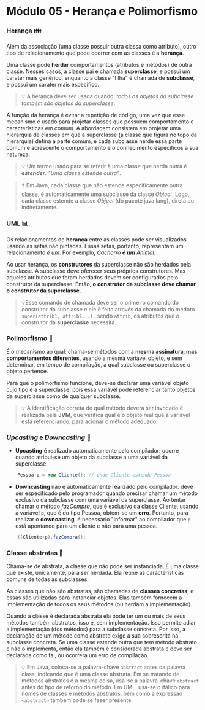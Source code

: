 # Módulo 05 - Herança e Polimorfismo

### Herança 👪

Além da associação (uma classe possuir outra classa como atributo), outro tipo de relacionamento que pode ocorrer com as classes é a **herança**.

Uma classe pode **herdar** comportamentos (atributos e métodos) de outra classe. Nesses casos, a classe pai é chamada **superclasse**, e possui um carater mais genérico, enquanto a classe "filha" é chamada de **subclasse**, e possui um carater mais específico.

> 💡 A herança deve ser usada quando: _todos os objetos da subclasse também são objetos da superclasse_.

A função da herança é evitar a repetição de código, uma vez que esse mecanismo é usado para projetar classes que possuem comportamento e características em comum. A abordagem consistem em projetar uma hierarquia de classes em que a superclasse (a classe que figura no topo da hierarquia) defina a parte comum, e cada subclasse herde essa parte comum e acrescente o comportamento e o conhecimento específicos a sua natureza.

> 💡 Um termo usado para se referir à uma classe que herda outra é **_estender_**. _"Uma classe estende outra"_.

> ❓ Em Java, cada classe que não estende especificamente outra classe, é automaticamente uma subclasse da classe _Object_. Logo, cada classe estende a classe _Object_ (do pacote java.lang), direta ou indiretamente.

### UML 📊

Os relacionamentos de **herança** entre as classes pode ser visualizados usando as setas não pintadas. Essas setas, portanto, representam um relacionamento _é um_. Por exemplo, _Cachorro **é um** Animal_.

Ao usar herança, os **construtores** da superclasse não são herdados pela subclasse. A subclasse deve oferecer seus próprios construtores. Mas aqueles atributos que foram herdados devem ser configurados pelo construtor da superclasse. Então, **o construtor da subclasse deve chamar o construtor da superclasse**.

> 💡Esse comando de chamada deve ser o primeiro comando do construtor da subclasse e ele é feito através da chamada do médoto `super(attrib1, attrib2...);` sendo `attrib`, os atributos que o construtor da **superclasse** necessita.

### Polimorfismo 💠

É o mecanismo ao qual: chama-se métodos com a **mesma assinatura, mas comportamentos diferentes**, usando a mesma variável objeto, e sem determinar, em tempo de compilação, a qual subclasse ou superclasse o objeto pertence.

Para que o polimorfismo funcione, deve-se declarar uma variável objeto cujo tipo é a superclasse, pois essa variável pode referenciar tanto objetos da superclasse como de qualquer subclasse.

> 💡 A identificação correta de qual método deverá ser invocado é realizada pela **JVM**, que verifica qual é o objeto real que a variável está referenciando, para acionar o método adequado.

### _Upcasting_ e _Downcasting_ 🍕

- **Upcasting** é realizado automaticamente pelo compilador: ocorre quando atribui-se um objeto da subclasse a uma variável da superclasse.

```JAVA
    Pessoa p = new Cliente(); // onde Cliente estende Pessoa
```

- **Downcasting** não é automaticamente realizado pelo compilador: deve ser especificado pelo programador quando precisar chamar um método exclusivo da subclasse com uma variável da superclasse. Ao tentar chamar o método _fazCompra_, que é exclusivo da classe Cliente, usando a variável `p`, que é do tipo Pessoa, obtem-se um **erro**. Portanto, para realizar o **downcasting**, é necessário "informar" ao compilador que `p` está apontando para um cliente e não para uma pessoa.

```JAVA
    ((Cliente)p).fazCompra();
```

### Classe abstratas 🧽

Chama-se de abstrata, a classe que não pode ser instanciada. É uma classe que existe, unicamente, para ser herdada. Ela reúne as características comuns de todas as subclasses.

As classes que não são abstratas, são chamadas de **classes concretas**, e essas são utilizadas para instanciar objetos. Elas também fornecem a implementação de todos os seus métodos (ou herdam a implementação).

Quando a classe é declarada abstrata ela pode ter um ou mais de seus métodos também abstratos, isso é, sem implementação. Isso permite adiar a implementação (dos métodos) para a subclasse concreta. Por isso, a declaração de um método como abstrato exige a sua sobrescrita na subclasse concreta. Se uma classe estende outra que tem método abstrato e não o implementa, então ela também é considerada abstrata e deve ser declarada como tal, ou ocorrerá um erro de compilação.

> 💡 Em Java, coloca-se a palavra-chave `abstract` antes da palavra class, indicando que é uma classe abstrata. Em se tratando de métodos abstratos é a mesma coisa, usa-se a palavra-chave `abstract` antes do tipo de retorno do método. Em UML, usa-se o itálico para nomes de classes e métodos abstratos, bem como a expressão `<abstract>` também pode se fazer presente.
